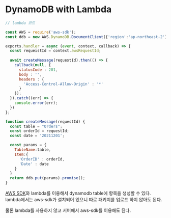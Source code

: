 # DynamoDB with Lambda

```javascript
// lambda 코드

const AWS = require('aws-sdk');
const ddb = new AWS.DynamoDB.DocumentClient({'region':'ap-northeast-2'});

exports.handler = async (event, context, callback) => {
  const requeistId = context.awsRequestId;
  
  await createMessage(requestId).then(() => {
    callback(null, {
      statusCode : 201,
      body : '',
      headers : {
        'Access-Control-Allow-Origin' : '*'
      }
    });
  }).catch((err) => {
    console.error(err);
  })
};

function createMessage(requestId) {
  const table = "Orders";
  const orderId = requestId;
  const date = '20211201';

  const params = {
    TableName:table,
    Item:{
      'OrderID' : orderId,
      'Date' : date
    }
  }
  return ddb.put(params).promise();
}
```

[AWS SDK](https://docs.aws.amazon.com/ko_kr/amazondynamodb/latest/developerguide/GettingStarted.NodeJs.03.html)와 lambda를 이용해서 dynamodb table에 항목을 생성할 수 있다. lambda에서는 aws-sdk가 설치되어 있으니 따로 패키지를 업로드 하지 않아도 된다.

물론 lambda를 사용하지 않고 서버에서 aws-sdk를 이용해도 된다.
